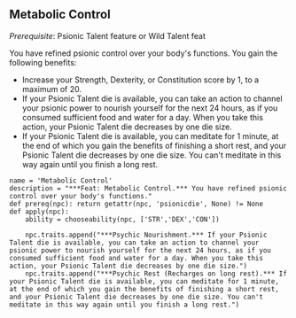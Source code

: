 ## Metabolic Control
*Prerequisite*: Psionic Talent feature or Wild Talent feat

You have refined psionic control over your body's functions. You gain the following benefits:

* Increase your Strength, Dexterity, or Constitution score by 1, to a maximum of 20.
* If your Psionic Talent die is available, you can take an action to channel your psionic power to nourish yourself for the next 24 hours, as if you consumed sufficient food and water for a day. When you take this action, your Psionic Talent die decreases by one die size.
* If your Psionic Talent die is available, you can meditate for 1 minute, at the end of which you gain the benefits of finishing a short rest, and your Psionic Talent die decreases by one die size. You can't meditate in this way again until you finish a long rest.

```
name = 'Metabolic Control'
description = "***Feat: Metabolic Control.*** You have refined psionic control over your body's functions."
def prereq(npc): return getattr(npc, 'psionicdie', None) != None
def apply(npc):
    ability = chooseability(npc, ['STR','DEX','CON'])

    npc.traits.append("***Psychic Nourishment.*** If your Psionic Talent die is available, you can take an action to channel your psionic power to nourish yourself for the next 24 hours, as if you consumed sufficient food and water for a day. When you take this action, your Psionic Talent die decreases by one die size.")
    npc.traits.append("***Psychic Rest (Recharges on long rest).*** If your Psionic Talent die is available, you can meditate for 1 minute, at the end of which you gain the benefits of finishing a short rest, and your Psionic Talent die decreases by one die size. You can't meditate in this way again until you finish a long rest.")
```

